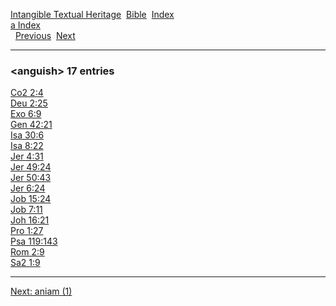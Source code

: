 [Intangible Textual Heritage](../../index)  [Bible](../index) 
[Index](index)   
[a Index](_a_)  
  [Previous](c00547)  [Next](c00549) 

------------------------------------------------------------------------

### &lt;anguish&gt; 17 entries

[Co2 2:4](../kjv/co2002.htm#004)  
[Deu 2:25](../kjv/deu002.htm#025)  
[Exo 6:9](../kjv/exo006.htm#009)  
[Gen 42:21](../kjv/gen042.htm#021)  
[Isa 30:6](../kjv/isa030.htm#006)  
[Isa 8:22](../kjv/isa008.htm#022)  
[Jer 4:31](../kjv/jer004.htm#031)  
[Jer 49:24](../kjv/jer049.htm#024)  
[Jer 50:43](../kjv/jer050.htm#043)  
[Jer 6:24](../kjv/jer006.htm#024)  
[Job 15:24](../kjv/job015.htm#024)  
[Job 7:11](../kjv/job007.htm#011)  
[Joh 16:21](../kjv/joh016.htm#021)  
[Pro 1:27](../kjv/pro001.htm#027)  
[Psa 119:143](../kjv/psa119.htm#143)  
[Rom 2:9](../kjv/rom002.htm#009)  
[Sa2 1:9](../kjv/sa2001.htm#009)  

------------------------------------------------------------------------

[Next: aniam (1)](c00549)
